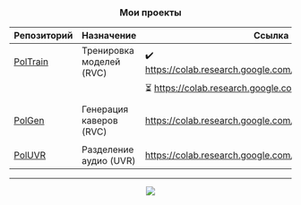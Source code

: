 <div align="center">

### Мои проекты

| Репозиторий                                       | Назначение               | Ссылка на блокнот Google Colab                                             |
|---------------------------------------------------|--------------------------|----------------------------------------------------------------------------|
| [PolTrain](https://github.com/Politrees/PolTrain) | Тренировка моделей (RVC) | ✔️ https://colab.research.google.com/drive/1EeLq0cghmQXnKPmHNzh_CnFpedN9OK0_/
| | | ⏳ https://colab.research.google.com/drive/1BiFIyPUdx0u5CWF3YzwKwjgCs_muk6KJ  |
||||
| [PolGen](https://github.com/Politrees/PolGen)     | Генерация каверов (RVC)  | https://colab.research.google.com/drive/1W39tbdYxR1NSVNHG6EDRiKkY4JM0f60B  |
||||
| [PolUVR](https://github.com/Bebra777228/PolUVR)   | Разделение аудио (UVR)   | https://colab.research.google.com/drive/1jS3rYTeNBeLgjJiSG12HdzH8d1kbkFLj  |

---

<img src="https://counter.seku.su/cmoe?name=Politrees-Links&theme=mbs" />
